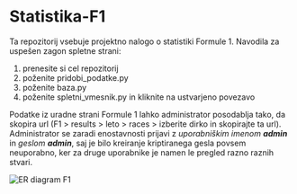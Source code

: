 # Statistika-F1
Ta repozitorij vsebuje projektno nalogo o statistiki Formule 1. 
Navodila za uspešen zagon spletne strani:
1. prenesite si cel repozitorij
2. poženite pridobi_podatke.py
3. poženite baza.py
4. poženite spletni_vmesnik.py in kliknite na ustvarjeno povezavo

Podatke iz uradne strani Formule 1 lahko administrator posodablja tako, da skopira url (F1 > results > leto > races > izberite dirko in skopirajte ta url). Administrator se zaradi enostavnosti prijavi z *uporabniškim imenom **admin*** in *geslom **admin***, saj je bilo kreiranje kriptiranega gesla povsem neuporabno, ker za druge uporabnike je namen le pregled razno raznih stvari. 

![ER diagram F1](https://github.com/ursakumeljfaks/Statistika-F1/assets/57182920/8ccc3eb7-8228-49ce-b05e-ac981af0be97)
